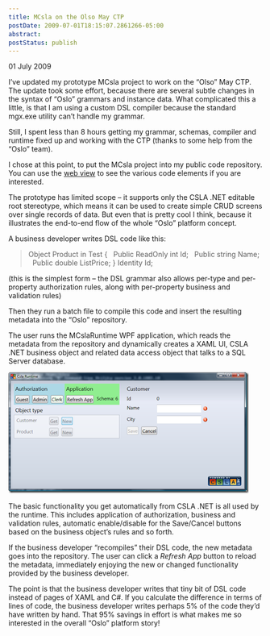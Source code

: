 ```yaml
---
title: MCsla on the Olso May CTP
postDate: 2009-07-01T18:15:07.2861266-05:00
abstract: 
postStatus: publish
---
```

01 July 2009

I’ve updated my prototype MCsla project to work on the “Olso” May CTP. The update took some effort, because there are several subtle changes in the syntax of “Oslo” grammars and instance data. What complicated this a little, is that I am using a custom DSL compiler because the standard mgx.exe utility can’t handle my grammar.

Still, I spent less than 8 hours getting my grammar, schemas, compiler and runtime fixed up and working with the CTP (thanks to some help from the “Oslo” team).

I chose at this point, to put the MCsla project into my public code repository. You can use the [web view](http://www.lhotka.net/cslacvs/viewvc.cgi/mcsla/) to see the various code elements if you are interested.

The prototype has limited scope – it supports only the CSLA .NET editable root stereotype, which means it can be used to create simple CRUD screens over single records of data. But even that is pretty cool I think, because it illustrates the end-to-end flow of the whole “Oslo” platform concept.

A business developer writes DSL code like this:


> Object Product in Test
> {
>   Public ReadOnly int Id;
>   Public string Name;
>   Public double ListPrice;
> } Identity Id;


(this is the simplest form – the DSL grammar also allows per-type and per-property authorization rules, along with per-property business and validation rules)

Then they run a batch file to compile this code and insert the resulting metadata into the “Oslo” repository.

The user runs the MCslaRuntime WPF application, which reads the metadata from the repository and dynamically creates a XAML UI, CSLA .NET business object and related data access object that talks to a SQL Server database.

[![f01](binary/WindowsLiveWriter/MCslaontheOlsoMayCTP_10093/f01_thumb.png "f01")](binary/WindowsLiveWriter/MCslaontheOlsoMayCTP_10093/f01_2.png)

The basic functionality you get automatically from CSLA .NET is all used by the runtime. This includes application of authorization, business and validation rules, automatic enable/disable for the Save/Cancel buttons based on the business object’s rules and so forth.

If the business developer “recompiles” their DSL code, the new metadata goes into the repository. The user can click a *Refresh App* button to reload the metadata, immediately enjoying the new or changed functionality provided by the business developer.

The point is that the business developer writes that tiny bit of DSL code instead of pages of XAML and C#. If you calculate the difference in terms of lines of code, the business developer writes perhaps 5% of the code they’d have written by hand. That 95% savings in effort is what makes me so interested in the overall “Oslo” platform story!
